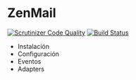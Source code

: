 # ZenMail
[![Scrutinizer Code Quality](https://scrutinizer-ci.com/g/mashware/ZenMail/badges/quality-score.png?b=master)](https://scrutinizer-ci.com/g/mashware/ZenMail/?branch=master)
[![Build Status](https://scrutinizer-ci.com/g/mashware/ZenMail/badges/build.png?b=master)](https://scrutinizer-ci.com/g/mashware/ZenMail/build-status/master)
- Instalación
- Configuración
- Eventos
- Adapters

